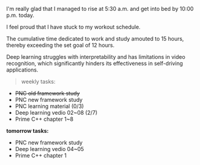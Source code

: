 I'm really glad that I managed to rise at 5:30 a.m. and get into bed by 10:00 p.m. today.

I feel proud that I have stuck to my workout schedule.

The cumulative time dedicated to work and study amouted to 15 hours, thereby exceeding the set goal of 12 hours.

Deep learning struggles with interpretability and has limitations in video recognition, which significantly hinders its effectiveness in self-driving applications.

> weekly tasks:
+ ~~PNC old framework study~~
+ PNC new framework study
+ PNC learning material (0/3)
+ Deep learning vedio 02~08 (2/7)
+ Prime C++ chapter 1~8

**tomorrow tasks:**
- PNC new framework study
- Deep learning vedio 04~05
- Prime C++ chapter 1
